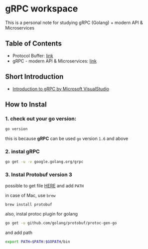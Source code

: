 # gRPC workspace

This is a personal note for studying gRPC (Golang) + modern API & Microservices  

## Table of Contents

* Protocol Buffer: [link](/protocol-buffers-3-java-golang-python/TOC.md)
* gRPC - modern API & Microservices: [link](/grpc-modern-api-microservices/TOC.md)

## Short Introduction

* [Introduction to gRPC by Microsoft VisualStudio](https://www.youtube.com/watch?v=ru5x_hDZ9Qw)

## How to Instal

### 1. check out your go version:

```bash
go version
```

this is because **gRPC** can be used `go` version `1.6` and above

### 2. instal gRPC

```bash
go get -u -v google.golang.org/grpc
```

### 3. Instal Protobuf version 3

possible to get file [HERE](https://github.com/protocolbuffers/protobuf/releases) and add `PATH`

in case of Mac, use `brew`

```bash
brew install protobuf
```

also, instal protoc plugin for golang

```bash
go get -u github.com/golang/protobuf/protoc-gen-go
```

and add path

```bash
export PATH=$PATH:$GOPATH/bin
```

